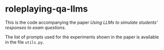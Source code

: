 # roleplaying-qa-llms

This is the code accompanying the paper _Using LLMs to simulate students' responses to exam questions_.

The list of prompts used for the experiments shown in the paper is available in the file
`utils.py`.
